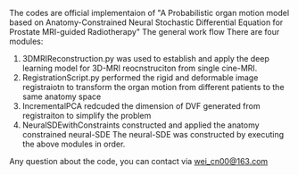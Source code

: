 The codes are official implementaion of "A Probabilistic organ motion model based on Anatomy-Constrained Neural Stochastic Differential Equation for Prostate MRI-guided Radiotherapy"
The general work flow 
There are four modules:
1. 3DMRIReconstruction.py was used to establish and apply the deep learning model for 3D-MRI reocnstruciton from single cine-MRI.
2. RegistrationScript.py performed the rigid and deformable image registraiotn to transform the organ motion from different patients to the same anatomy space
3. IncrementalPCA redcuded the dimension of DVF generated from registraiton to simplify the problem
4. NeuralSDEwithConstraints constructed and applied the anatomy constrained neural-SDE
The neural-SDE was constructed by executing the above  modules in order.

Any question about the code, you can contact via wei_cn00@163.com
                        
